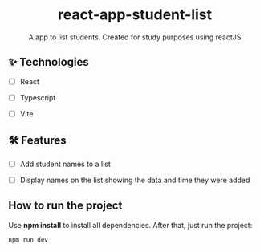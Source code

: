 <h1 align="center">react-app-student-list</h1>
<p align="center">A app to list students. Created for study purposes using reactJS</p>

## ✨ Technologies

-   [ ] React
-   [ ] Typescript
-   [ ] Vite


## :hammer_and_wrench: Features 

-   [ ] Add student names to a list
-   [ ] Display names on the list showing the data and time they were added


## How to run the project

Use **npm install** to install all dependencies.
After that, just run the project:

```cl
npm run dev
```
